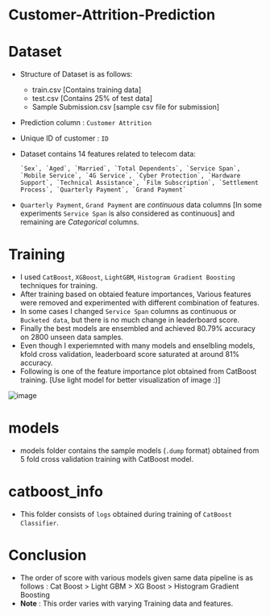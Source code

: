 # Customer-Attrition-Prediction


# Dataset

- Structure of Dataset is as follows:
     - train.csv [Contains training data]
     - test.csv [Contains 25% of test data]
     - Sample Submission.csv [sample csv file for submission]
- Prediction column : `Customer Attrition`
- Unique ID of customer : `ID`
- Dataset contains 14 features related to telecom data:

      `Sex`, `Aged`, `Married`, `Total Dependents`, `Service Span`, `Mobile Service`, `4G Service`, `Cyber Protection`, `Hardware Support`, `Technical Assistance`, `Film Subscription`, `Settlement Process`, `Quarterly Payment`, `Grand Payment`
- `Quarterly Payment`, `Grand Payment` are *continuous* data columns [In some experiments `Service Span` is also considered as continuous] and remaining are *Categorical* columns.

# Training

- I used `CatBoost`, `XGBoost`, `LightGBM`, `Histogram Gradient Boosting` techniques for training.
- After training based on obtaied feature importances, Various features were removed and experimented with different combination of features.
- In some cases I changed `Service Span` columns as continuous or `Bucketed data`, but there is no much change in leaderboard score.
- Finally the best models are ensembled and achieved 80.79% accuracy on 2800 unseen data samples.
- Even though I experiemnted with many models and enselbling models, kfold cross validation, leaderboard score saturated at around 81% accuracy.
- Following is one of the feature importance plot obtained from CatBoost training. [Use light model for better visualization of image :)]

![image](https://user-images.githubusercontent.com/65073329/124431650-3c32f880-dd8e-11eb-9073-df3f62eafdc4.png)

# models

- models folder contains the sample models (`.dump` format) obtained from 5 fold cross validation training with CatBoost model.

# catboost_info

- This folder consists of `logs` obtained during training of `CatBoost Classifier`.

# Conclusion 

- The order of score with various models given same data pipeline is as follows : 
            Cat Boost > Light GBM > XG Boost > Histogram Gradient Boosting
- **Note** :  This order varies with varying Training data and features.

                  
